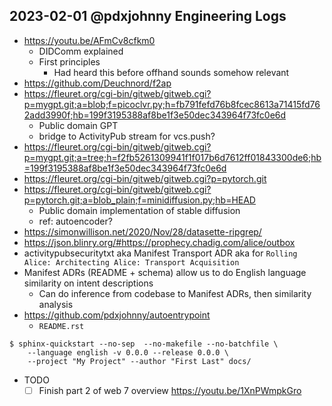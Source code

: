 ## 2023-02-01 @pdxjohnny Engineering Logs

- https://youtu.be/AFmCv8cfkm0
  - DIDComm explained
  - First principles
    - Had heard this before offhand sounds somehow relevant
- https://github.com/Deuchnord/f2ap
- https://fleuret.org/cgi-bin/gitweb/gitweb.cgi?p=mygpt.git;a=blob;f=picoclvr.py;h=fb791fefd76b8fcec8613a71415fd762add3990f;hb=199f3195388af8be1f3e50dec343964f73fc0e6d
  - Public domain GPT
  - bridge to ActivityPub stream for vcs.push?
- https://fleuret.org/cgi-bin/gitweb/gitweb.cgi?p=mygpt.git;a=tree;h=f2fb5261309941f1f017b6d7612ff01843300de6;hb=199f3195388af8be1f3e50dec343964f73fc0e6d
- https://fleuret.org/cgi-bin/gitweb/gitweb.cgi?p=pytorch.git
- https://fleuret.org/cgi-bin/gitweb/gitweb.cgi?p=pytorch.git;a=blob_plain;f=minidiffusion.py;hb=HEAD
  - Public domain implementation of stable diffusion
  - ref: autoencoder?
- https://simonwillison.net/2020/Nov/28/datasette-ripgrep/
- https://json.blinry.org/#https://prophecy.chadig.com/alice/outbox
- activitypubsecuritytxt aka Manifest Transport ADR aka for `Rolling Alice: Architecting Alice: Transport Acquisition`
- Manifest ADRs (README + schema) allow us to do English language similarity on intent descriptions
  - Can do inference from codebase to Manifest ADRs, then similarity analysis
- https://github.com/pdxjohnny/autoentrypoint
  - `README.rst`

```console
$ sphinx-quickstart --no-sep  --no-makefile --no-batchfile \
    --language english -v 0.0.0 --release 0.0.0 \
    --project "My Project" --author "First Last" docs/
```

- TODO
  - [ ] Finish part 2 of web 7 overview https://youtu.be/1XnPWmpkGro